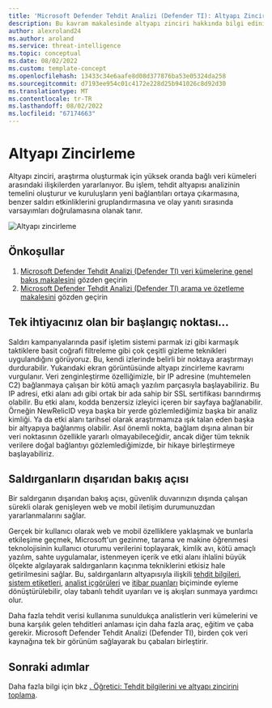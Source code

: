 ```yaml
---
title: 'Microsoft Defender Tehdit Analizi (Defender TI): Altyapı Zincirleme'
description: Bu kavram makalesinde altyapı zinciri hakkında bilgi edinin ve Microsoft Defender Tehdit Analizi (Defender TI) kullanarak tehdit altyapısı analizi gerçekleştirmek için bu işlemi nasıl uygulayabileceğinizi öğrenin.
author: alexroland24
ms.author: aroland
ms.service: threat-intelligence
ms.topic: conceptual
ms.date: 08/02/2022
ms.custom: template-concept
ms.openlocfilehash: 13433c34e6aafe8d08d377876ba53e05324da258
ms.sourcegitcommit: d7193ee954c01c4172e228d25b941026c8d92d30
ms.translationtype: MT
ms.contentlocale: tr-TR
ms.lasthandoff: 08/02/2022
ms.locfileid: "67174663"
---
```

# <a name="infrastructure-chaining"></a>Altyapı Zincirleme

Altyapı zinciri, araştırma oluşturmak için yüksek oranda bağlı veri kümeleri arasındaki ilişkilerden yararlanıyor. Bu işlem, tehdit altyapısı analizinin temelini oluşturur ve kuruluşların yeni bağlantıları ortaya çıkarmasına, benzer saldırı etkinliklerini gruplandırmasına ve olay yanıtı sırasında varsayımları doğrulamasına olanak tanır.

![Altyapı zincirleme](media/infrastructureChaining.png)

## <a name="prerequisites"></a>Önkoşullar

1. [Microsoft Defender Tehdit Analizi (Defender TI) veri kümelerine genel bakış makalesini](data-sets.md) gözden geçirin
2. [Microsoft Defender Tehdit Analizi (Defender TI) arama ve özetleme makalesini](searching-and-pivoting.md) gözden geçirin

## <a name="all-you-need-is-a-starting-point"></a>Tek ihtiyacınız olan bir başlangıç noktası...

Saldırı kampanyalarında pasif işletim sistemi parmak izi gibi karmaşık taktiklere basit coğrafi filtreleme gibi çok çeşitli gizleme teknikleri uygulandığını görüyoruz. Bu, kendi izlerinde belirli bir noktaya araştırmayı durdurabilir. Yukarıdaki ekran görüntüsünde altyapı zincirleme kavramı vurgulanır. Veri zenginleştirme özelliğimizle, bir IP adresine (muhtemelen C2) bağlanmaya çalışan bir kötü amaçlı yazılım parçasıyla başlayabiliriz. Bu IP adresi, etki alanı adı gibi ortak bir ada sahip bir SSL sertifikası barındırmış olabilir. Bu etki alanı, kodda benzersiz izleyici içeren bir sayfaya bağlanabilir. Örneğin NewRelicID veya başka bir yerde gözlemlediğimiz başka bir analiz kimliği. Ya da etki alanı tarihsel olarak araştırmamıza ışık talan eden başka bir altyapıya bağlanmış olabilir. Asıl önemli nokta, bağlam dışına alınan bir veri noktasının özellikle yararlı olmayabileceğidir, ancak diğer tüm teknik verilere doğal bağlantıyı gözlemlediğimizde, bir hikaye birleştirmeye başlayabiliriz.

## <a name="an-adversarys-outside-in-perspective"></a>Saldırganların dışarıdan bakış açısı

Bir saldırganın dışarıdan bakış açısı, güvenlik duvarınızın dışında çalışan sürekli olarak genişleyen web ve mobil iletişim durumunuzdan yararlanmalarını sağlar.

Gerçek bir kullanıcı olarak web ve mobil özelliklere yaklaşmak ve bunlarla etkileşime geçmek, Microsoft'un gezinme, tarama ve makine öğrenmesi teknolojisinin kullanıcı oturumu verilerini toplayarak, kimlik avı, kötü amaçlı yazılım, sahte uygulamalar, istenmeyen içerik ve etki alanı ihlalini büyük ölçekte algılayarak saldırganların kaçınma tekniklerini etkisiz hale getirilmesini sağlar. Bu, saldırganların altyapısıyla ilişkili [tehdit bilgileri](index.md), [sistem etiketleri](using-tags.md), [analist içgörüleri](analyst-insights.md) ve [itibar puanları](reputation-scoring.md) biçiminde eyleme dönüştürülebilir, olay tabanlı tehdit uyarıları ve iş akışları sunmaya yardımcı olur.

Daha fazla tehdit verisi kullanıma sunuldukça analistlerin veri kümelerini ve buna karşılık gelen tehditleri anlaması için daha fazla araç, eğitim ve çaba gerekir. Microsoft Defender Tehdit Analizi (Defender TI), birden çok veri kaynağına tek bir görünüm sağlayarak bu çabaları birleştirir.

## <a name="next-steps"></a>Sonraki adımlar
Daha fazla bilgi için bkz [. Öğretici: Tehdit bilgilerini ve altyapı zincirini toplama](gathering-threat-intelligence-and-infrastructure-chaining.md).
